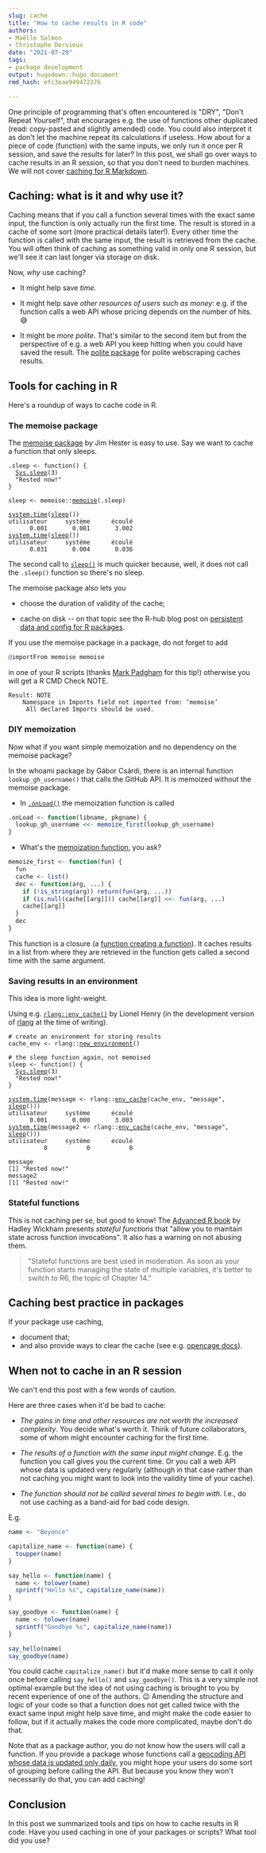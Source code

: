 ```yaml
---
slug: cache
title: "How to cache results in R code" 
authors: 
- Maëlle Salmon 
- Christophe Dervieux
date: "2021-07-29" 
tags: 
- package development 
output: hugodown::hugo_document
rmd_hash: efc3eae949472276

---
```


One principle of programming that's often encountered is "DRY", "Don't Repeat Yourself", that encourages e.g. the use of functions other duplicated (read: copy-pasted and slightly amended) code. You could also interpret it as don't let the machine repeat its calculations if useless. How about for a piece of code (function) with the same inputs, we only run it once per R session, and save the results for later? In this post, we shall go over ways to cache results in an R session, so that you don't need to burden machines. We will not cover [caching for R Markdown](https://bookdown.org/yihui/rmarkdown-cookbook/cache.html).

## Caching: what is it and why use it?

Caching means that if you call a function several times with the exact same input, the function is only actually run the first time. The result is stored in a cache of some sort (more practical details later!). Every other time the function is called with the same input, the result is retrieved from the cache. You will often think of caching as something valid in only one R session, but we'll see it can last longer via storage on disk.

Now, *why* use caching?

-   It might help save *time*.

-   It might help save *other resources of users such as money*: e.g. if the function calls a web API whose pricing depends on the number of hits. :sweat_smile:

-   It might be *more polite*. That's similar to the second item but from the perspective of e.g. a web API you keep hitting when you could have saved the result. The [polite package](https://dmi3kno.github.io/polite/) for polite webscraping caches results.

## Tools for caching in R

Here's a roundup of ways to cache code in R.

### The memoise package

The [memoise package](https://memoise.r-lib.org/) by Jim Hester is easy to use. Say we want to cache a function that only sleeps.

<div class="highlight">

<pre class='chroma'><code class='language-r' data-lang='r'><span class='nv'>.sleep</span> <span class='o'>&lt;-</span> <span class='kr'>function</span><span class='o'>(</span><span class='o'>)</span> <span class='o'>&#123;</span>
  <span class='nf'><a href='https://rdrr.io/r/base/Sys.sleep.html'>Sys.sleep</a></span><span class='o'>(</span><span class='m'>3</span><span class='o'>)</span>
  <span class='s'>"Rested now!"</span>
<span class='o'>&#125;</span>

<span class='nv'>sleep</span> <span class='o'>&lt;-</span> <span class='nf'>memoise</span><span class='nf'>::</span><span class='nf'><a href='https://memoise.r-lib.org/reference/memoise.html'>memoise</a></span><span class='o'>(</span><span class='nv'>.sleep</span><span class='o'>)</span>

<span class='nf'><a href='https://rdrr.io/r/base/system.time.html'>system.time</a></span><span class='o'>(</span><span class='nf'><a href='https://rdrr.io/r/datasets/sleep.html'>sleep</a></span><span class='o'>(</span><span class='o'>)</span><span class='o'>)</span>
utilisateur     système      écoulé 
      0.001       0.001       3.002 
<span class='nf'><a href='https://rdrr.io/r/base/system.time.html'>system.time</a></span><span class='o'>(</span><span class='nf'><a href='https://rdrr.io/r/datasets/sleep.html'>sleep</a></span><span class='o'>(</span><span class='o'>)</span><span class='o'>)</span>
utilisateur     système      écoulé 
      0.031       0.004       0.036 </code></pre>

</div>

The second call to [`sleep()`](https://rdrr.io/r/datasets/sleep.html) is much quicker because, well, it does not call the `.sleep()` function so there's no sleep.

The memoise package also lets you

-   choose the duration of validity of the cache;

-   cache on disk -- on that topic see the R-hub blog post on [persistent data and config for R packages](/2020/03/12/user-preferences/).

If you use the memoise package in a package, do not forget to add

``` r
@importFrom memoise memoise
```

in one of your R scripts (thanks [Mark Padgham](https://mpadge.github.io/) for this tip!) otherwise you will get a R CMD Check NOTE.

    Result: NOTE
        Namespace in Imports field not imported from: ‘memoise’
         All declared Imports should be used.

### DIY memoization

Now what if you want simple memoization and no dependency on the memoise package?

In the whoami package by Gábor Csárdi, there is an internal function `lookup_gh_username()` that calls the GitHub API. It is memoized without the memoise package.

-   In [`.onLoad()`](https://github.com/r-lib/whoami/blob/40999c9945104f740d0fe13ed07288879aec14c6/R/whoami.R#L2) the memoization function is called

``` r
.onLoad <- function(libname, pkgname) {
  lookup_gh_username <<- memoize_first(lookup_gh_username)
}
```

-   What's the [memoization function](https://github.com/r-lib/whoami/blob/40999c9945104f740d0fe13ed07288879aec14c6/R/whoami.R#L10), you ask?

``` r
memoize_first <- function(fun) {
  fun
  cache <- list()
  dec <- function(arg, ...) {
    if (!is_string(arg)) return(fun(arg, ...))
    if (is.null(cache[[arg]])) cache[[arg]] <<- fun(arg, ...)
    cache[[arg]]
  }
  dec
}
```

This function is a closure (a [function creating a function](https://adv-r.hadley.nz/function-factories.html?q=closure#function-factories)). It caches results in a list from where they are retrieved in the function gets called a second time with the same argument.

### Saving results in an environment

This idea is more light-weight.

Using e.g. [`rlang::env_cache()`](https://rlang.r-lib.org/reference/env_cache.html) by Lionel Henry (in the development version of [rlang](https://rlang.r-lib.org/) at the time of writing).

<div class="highlight">

<pre class='chroma'><code class='language-r' data-lang='r'><span class='c'># create an environment for storing results</span>
<span class='nv'>cache_env</span> <span class='o'>&lt;-</span> <span class='nf'>rlang</span><span class='nf'>::</span><span class='nf'><a href='https://rlang.r-lib.org/reference/env.html'>new_environment</a></span><span class='o'>(</span><span class='o'>)</span>

<span class='c'># the sleep function again, not memoised</span>
<span class='nv'>sleep</span> <span class='o'>&lt;-</span> <span class='kr'>function</span><span class='o'>(</span><span class='o'>)</span> <span class='o'>&#123;</span>
  <span class='nf'><a href='https://rdrr.io/r/base/Sys.sleep.html'>Sys.sleep</a></span><span class='o'>(</span><span class='m'>3</span><span class='o'>)</span>
  <span class='s'>"Rested now!"</span>
<span class='o'>&#125;</span>

<span class='nf'><a href='https://rdrr.io/r/base/system.time.html'>system.time</a></span><span class='o'>(</span><span class='nv'>message</span> <span class='o'>&lt;-</span> <span class='nf'>rlang</span><span class='nf'>::</span><span class='nf'><a href='https://rlang.r-lib.org/reference/env_cache.html'>env_cache</a></span><span class='o'>(</span><span class='nv'>cache_env</span>, <span class='s'>"message"</span>, <span class='nf'><a href='https://rdrr.io/r/datasets/sleep.html'>sleep</a></span><span class='o'>(</span><span class='o'>)</span><span class='o'>)</span><span class='o'>)</span>
utilisateur     système      écoulé 
      0.001       0.000       3.003 
<span class='nf'><a href='https://rdrr.io/r/base/system.time.html'>system.time</a></span><span class='o'>(</span><span class='nv'>message2</span> <span class='o'>&lt;-</span> <span class='nf'>rlang</span><span class='nf'>::</span><span class='nf'><a href='https://rlang.r-lib.org/reference/env_cache.html'>env_cache</a></span><span class='o'>(</span><span class='nv'>cache_env</span>, <span class='s'>"message"</span>, <span class='nf'><a href='https://rdrr.io/r/datasets/sleep.html'>sleep</a></span><span class='o'>(</span><span class='o'>)</span><span class='o'>)</span><span class='o'>)</span>
utilisateur     système      écoulé 
          0           0           0 

<span class='nv'>message</span>
[1] "Rested now!"
<span class='nv'>message2</span>
[1] "Rested now!"</code></pre>

</div>

### Stateful functions

This is not caching per se, but good to know! The [Advanced R book](https://adv-r.hadley.nz/function-factories.html?q=closure#stateful-funs) by Hadley Wickham presents *stateful functions* that "allow you to maintain state across function invocations". It also has a warning on not abusing them.

> "Stateful functions are best used in moderation. As soon as your function starts managing the state of multiple variables, it's better to switch to R6, the topic of Chapter 14."

## Caching best practice in packages

If your package use caching,

-   document that;
-   and also provide ways to clear the cache (see e.g. [opencage docs](https://docs.ropensci.org/opencage/articles/opencage.html#caching-1)).

## When not to cache in an R session

We can't end this post with a few words of caution.

Here are three cases when it'd be bad to cache:

-   *The gains in time and other resources are not worth the increased complexity*. You decide what's worth it. Think of future collaborators, some of whom might encounter caching for the first time.

-   *The results of a function with the same input might change*. E.g. the function you call gives you the current time. Or you call a web API whose data is updated very regularly (although in that case rather than not caching you might want to look into the validity time of your cache).

-   *The function should not be called several times to begin with*. I.e., do not use caching as a band-aid for bad code design.

E.g.

``` r
name <- "Beyonce"

capitalize_name <- function(name) {
  toupper(name)
}

say_hello <- function(name) {
  name <- tolower(name)
  sprintf("Hello %s", capitalize_name(name))
}

say_goodbye <- function(name) {
  name <- tolower(name)
  sprintf("Goodbye %s", capitalize_name(name))
}

say_hello(name)
say_goodbye(name)
```

You could cache `capitalize_name()` but it'd make more sense to call it only once before calling `say_hello()` and `say_goodbye()`. This is a very simple not optimal example but the idea of not using caching is brought to you by recent experience of one of the authors. :wink: Amending the structure and logic of your code so that a function does not get called twice with the exact same input might help save time, and might make the code easier to follow, but if it actually makes the code more complicated, maybe don't do that.

Note that as a package author, you do not know how the users will call a function. If you provide a package whose functions call a [geocoding API whose data is updated only daily](https://docs.ropensci.org/opencage/), you might hope your users do some sort of grouping before calling the API. But because you know they won't necessarily do that, you can add caching!

## Conclusion

In this post we summarized tools and tips on how to cache results in R code. Have you used caching in one of your packages or scripts? What tool did you use?


